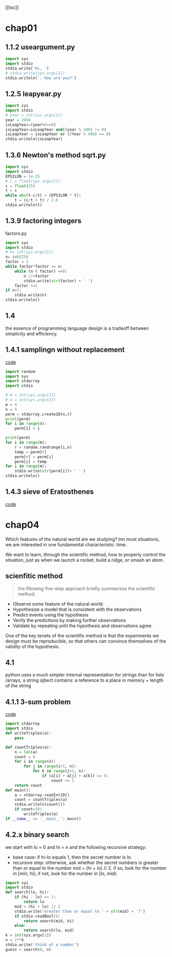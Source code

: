 [[toc]]
# chap01 
## 1.1.2 useargument.py
```python
import sys
import stdio
stdio.write('Hi, ')
# stdio.write(sys.argv[1])
stdio.writeln('. How are you?')
```

## 1.2.5 leapyear.py
```python
import sys
import stdio
# year = int(sys.argv[1])
year = 2004
isLeapYear=(year%4==0)
isLeapYear=isLeapYear and((year % 100) != 0)
isLeapYear = isLeapYear or ((Year % 400) == 0)
stdio.writeln(isLeapYear)
```
## 1.3.6 Newton's method sqrt.py
```python
import sys
import stdio
EPSILON = 1e-15
# c = float(sys.argv[1])
c = float(25)
t = c
while abs(t-c/t) > (EPSILON * t):
    t = (c/t + t) / 2.0
stdio.writeln(t)
```
## 1.3.9 factoring integers 
factors.py
```python
import sys
import stdio
# n= int(sys.argv[1])
n= int(25)
factor = 2
while factor*factor <= n:
    while (n % factor) ==0:
        n //=factor
        stdio.write(str(factor) + ' ')
    factor +=1
if n>1:
    stdio.write(n)
stdio.writeln()
```
## 1.4
the essence of programming language design is a tradeoff between simplicity and efficiency.

## 1.4.1 samplingn without replacement
[code](sample.py)
```python
import random
import sys
import stdarray
import stdio

# m = int(sys.argv[1])
# n = int(sys.argv[2])
m = 4
n = 5
perm = stdarray.create1D(n,0)
print(perm)
for i in range(n):
    perm[i] = i

print(perm)
for i in range(m):
    r = random.randrange(i,n)
    temp = perm[r]
    perm[r] = perm[i]
    perm[i] = temp
for i in range(m):
    stdio.write(str(perm[i])+ ' ' )
stdio.writeln()
```
## 1.4.3 sieve of Eratosthenes
[code](primesieve.py)
## 

# chap04

Which features of the natural world are we studying? Inn most situations, we are interested in one fundamental characteristic: time.

We want to learn, through the scientific method, how to properly control the situation, just as when we launch a rocket, build a ridge, or smash an atom.

## scienfitic method
> the flllowing five-step approach briefly summarizes the scientific method:
- Observe some feature of the natural world.
- Hypothesize a model that is consistent with the observations
- Predict events using the hypothesis
- Verify the predictions by making further observations
- Validate by repeating until the hypothesis and observations agree.

One of the key tenets of the scientific method is that the experiments we design must be reproducible, so that others can convince themselves of the validity of the hypothesis.

## 4.1
python uses a much simpler internal representation for strings than for lists /arrays, a string ojbect contains: a reference to a place in memory + length of the string
## 4.1.1 3-sum problem
[code](threesum.py)
```python
import stdarray
import stdio
def writeTriples(a):
    pass

def countTriples(a):
    n = len(a)
    count = 0
    for i in range(n):
        for j in range(i+1, n):
            for k in range(j+1, n):
                if (a[i] + a[j] + a[k]) == 0:
                    count += 1
    return count
def main():
    a = stdarray.readInt1D()
    count = countTriples(a)
    stdio.writeln(count())
    if count<10:
        writeTriples(a)
if __name__ == '__main__': main()

```
## 4.2.x binary search
we start with lo = 0  and hi = n and the following recursive strategy:
- base case: if hi-lo equals 1, then the secret number is lo.
- recursive step: otherwise, ask whether the secret numbers is greater than or equal to the number mid = (hi + lo) // 2. if so, look for the number in [min, hi); if not, look for the number in [lo, mid).
```python
import sys
import stdio
def search(lo, hi):
    if (hi - lo) == 1:
        return lo
    mid = (hi + lo) // 2
    stdio.write('Greater than or equal to ' + str(mid) + '?')
    if stdio.readBool():
        return search(mid, hi)
    else:
        return search(lo, mid)
k = int(sys.argv[1])
n = 2**k
stdio.write('think of a number')
guess = search(0, n)
    


```